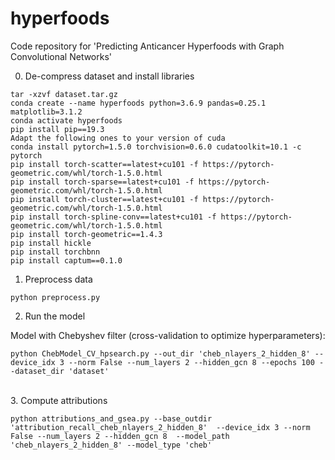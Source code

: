 # hyperfoods


Code repository for 'Predicting Anticancer Hyperfoods with Graph Convolutional Networks'


0. De-compress dataset and install libraries
```
tar -xzvf dataset.tar.gz
conda create --name hyperfoods python=3.6.9 pandas=0.25.1 matplotlib=3.1.2
conda activate hyperfoods
pip install pip==19.3
Adapt the following ones to your version of cuda
conda install pytorch=1.5.0 torchvision=0.6.0 cudatoolkit=10.1 -c pytorch
pip install torch-scatter==latest+cu101 -f https://pytorch-geometric.com/whl/torch-1.5.0.html
pip install torch-sparse==latest+cu101 -f https://pytorch-geometric.com/whl/torch-1.5.0.html
pip install torch-cluster==latest+cu101 -f https://pytorch-geometric.com/whl/torch-1.5.0.html
pip install torch-spline-conv==latest+cu101 -f https://pytorch-geometric.com/whl/torch-1.5.0.html
pip install torch-geometric==1.4.3
pip install hickle
pip install torchbnn
pip install captum==0.1.0
```



1. Preprocess data

```
python preprocess.py
```



2. Run the model

Model with Chebyshev filter (cross-validation to optimize hyperparameters):
<br>

```
python ChebModel_CV_hpsearch.py --out_dir 'cheb_nlayers_2_hidden_8' --device_idx 3 --norm False --num_layers 2 --hidden_gcn 8 --epochs 100 --dataset_dir 'dataset' 
```

<br>
3. Compute attributions
<br>

```
python attributions_and_gsea.py --base_outdir 'attribution_recall_cheb_nlayers_2_hidden_8'  --device_idx 3 --norm False --num_layers 2 --hidden_gcn 8  --model_path 'cheb_nlayers_2_hidden_8' --model_type 'cheb' 
```

<br>



